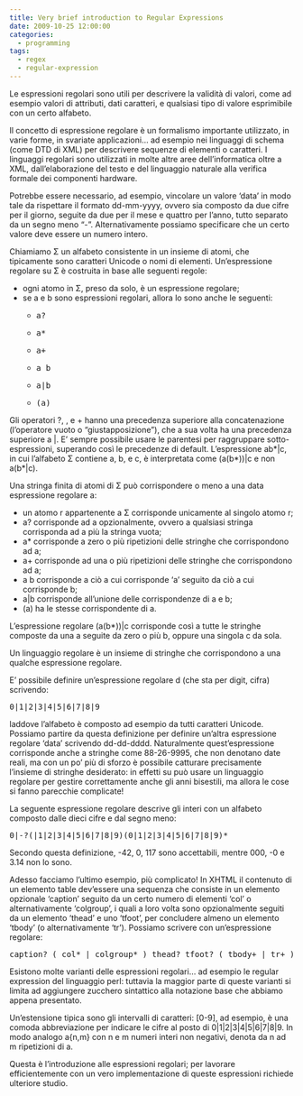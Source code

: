 ```yaml
---
title: Very brief introduction to Regular Expressions
date: 2009-10-25 12:00:00
categories:
  - programming
tags:
  - regex
  - regular-expression
---
```

Le espressioni regolari sono utili per descrivere la validità di valori, come ad esempio valori di attributi, dati caratteri, e qualsiasi tipo di valore esprimibile con un certo alfabeto.

Il concetto di espressione regolare è un formalismo importante utilizzato, in varie forme, in svariate applicazioni&#8230; ad esempio nei linguaggi di schema (come DTD di XML) per descrivere sequenze di elementi o caratteri. I linguaggi regolari sono utilizzati in molte altre aree dell&#8217;informatica oltre a XML, dall&#8217;elaborazione del testo e del linguaggio naturale alla verifica formale dei componenti hardware.

Potrebbe essere necessario, ad esempio, vincolare un valore &#8216;data&#8217; in modo tale da rispettare il formato dd-mm-yyyy, ovvero sia composto da due cifre per il giorno, seguite da due per il mese e quattro per l&#8217;anno, tutto separato da un segno meno “-”. Alternativamente possiamo specificare che un certo valore deve essere un numero intero.

Chiamiamo Σ un alfabeto consistente in un insieme di atomi, che tipicamente sono caratteri Unicode o nomi di elementi. Un&#8217;espressione regolare su Σ è costruita in base alle seguenti regole:

<!--more-->

  * ogni atomo in Σ, preso da solo, è un espressione regolare;
  * se a e b sono espressioni regolari, allora lo sono anche le seguenti:
      * <pre>a?</pre>

      * <pre>a*</pre>

      * <pre>a+</pre>

      * <pre>a b</pre>

      * <pre>a|b</pre>

      * <pre>(a)</pre>

Gli operatori ?, , e + hanno una precedenza superiore alla concatenazione (l&#8217;operatore vuoto o “giustapposizione”), che a sua volta ha una precedenza superiore a |. E&#8217; sempre possibile usare le parentesi per raggruppare sotto-espressioni, superando così le precedenze di default. L&#8217;espressione ab\*|c, in cui l&#8217;alfabeto Σ contiene a, b, e c, è interpretata come (a(b\*))|c e non a(b*|c).

Una stringa finita di atomi di Σ può corrispondere o meno a una data espressione regolare a:

  * un atomo r appartenente a Σ corrisponde unicamente al singolo atomo r;
  * a? corrisponde ad a opzionalmente, ovvero a qualsiasi stringa corrisponda ad a più la stringa vuota;
  * a* corrisponde a zero o più ripetizioni delle stringhe che corrispondono ad a;
  * a+ corrisponde ad una o più ripetizioni delle stringhe che corrispondono ad a;
  * a b corrisponde a ciò a cui corrisponde &#8216;a&#8217; seguito da ciò a cui corrisponde b;
  * a|b corrisponde all&#8217;unione delle corrispondenze di a e b;
  * (a) ha le stesse corrispondente di a.

L&#8217;espressione regolare (a(b*))|c corrisponde così a tutte le stringhe composte da una a seguite da zero o più b, oppure una singola c da sola.

Un linguaggio regolare è un insieme di stringhe che corrispondono a una qualche espressione regolare.

E&#8217; possibile definire un&#8217;espressione regolare d (che sta per digit, cifra) scrivendo:

<pre>0|1|2|3|4|5|6|7|8|9</pre>

laddove l&#8217;alfabeto è composto ad esempio da tutti caratteri Unicode. Possiamo partire da questa definizione per definire un&#8217;altra espressione regolare &#8216;data&#8217; scrivendo dd-dd-dddd. Naturalmente quest&#8217;espressione corrisponde anche a stringhe come 88-26-9995, che non denotano date reali, ma con un po&#8217; più di sforzo è possibile catturare precisamente l&#8217;insieme di stringhe desiderato: in effetti su può usare un linguaggio regolare per gestire correttamente anche gli anni bisestili, ma allora le cose si fanno parecchie complicate!

La seguente espressione regolare descrive gli interi con un alfabeto composto dalle dieci cifre e dal segno meno:

<pre>0|-?(|1|2|3|4|5|6|7|8|9)(0|1|2|3|4|5|6|7|8|9)*</pre>

Secondo questa definizione, -42, 0, 117 sono accettabili, mentre 000, -0 e 3.14 non lo sono.

Adesso facciamo l&#8217;ultimo esempio, più complicato! In XHTML il contenuto di un elemento table dev&#8217;essere una sequenza che consiste in un elemento opzionale &#8216;caption&#8217; seguito da un certo numero di elementi &#8216;col&#8217; o alternativamente &#8216;colgroup&#8217;, i quali a loro volta sono opzionalmente seguiti da un elemento &#8216;thead&#8217; e uno &#8216;tfoot&#8217;, per concludere almeno un elemento &#8216;tbody&#8217; (o alternativamente &#8216;tr&#8217;). Possiamo scrivere con un&#8217;espressione regolare:

<pre>caption? ( col* | colgroup* ) thead? tfoot? ( tbody+ | tr+ )</pre>

Esistono molte varianti delle espressioni regolari&#8230; ad esempio le regular expression del linguaggio perl: tuttavia la maggior parte di queste varianti si limita ad aggiungere zucchero sintattico alla notazione base che abbiamo appena presentato.

Un&#8217;estensione tipica sono gli intervalli di caratteri: [0-9], ad esempio, è una comoda abbreviazione per indicare le cifre al posto di 0|1|2|3|4|5|6|7|8|9. In modo analogo a{n,m} con n e m numeri interi non negativi, denota da n ad m ripetizioni di a.

Questa è l&#8217;introduzione alle espressioni regolari; per lavorare efficientemente con un vero implementazione di queste espressioni richiede ulteriore studio.
